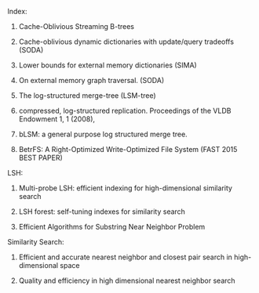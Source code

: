 Index:

1. Cache-Oblivious Streaming B-trees 

2. Cache-oblivious dynamic dictionaries with update/query tradeoffs (SODA)

3. Lower bounds for external memory dictionaries (SIMA)

4. On external memory graph traversal. (SODA)

5. The log-structured merge-tree (LSM-tree)

6. compressed, log-structured replication. Proceedings of the VLDB Endowment1, 1 (2008),
7. bLSM: a general purpose log structured merge tree.
8. BetrFS: A Right-Optimized Write-Optimized File System (FAST 2015 BEST PAPER)
LSH: 
1. Multi-probe LSH: efficient indexing for high-dimensional similarity search
2. LSH forest: self-tuning indexes for similarity search
3. Efficient Algorithms for Substring Near Neighbor Problem 
Similarity Search: 
1. Efficient and accurate nearest neighbor and closest pair search in high-dimensional space
2. Quality and efficiency in high dimensional nearest neighbor search

